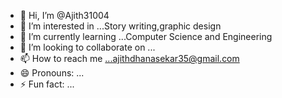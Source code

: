 - 👋 Hi, I’m @Ajith31004
- 👀 I’m interested in ...Story writing,graphic design
- 🌱 I’m currently learning ...Computer Science and Engineering
- 💞️ I’m looking to collaborate on ...
- 📫 How to reach me ...ajithdhanasekar35@gmail.com
- 😄 Pronouns: ...
- ⚡ Fun fact: ...

<!---
Ajith31004/Ajith31004 is a ✨ special ✨ repository because its `README.md` (this file) appears on your GitHub profile.
You can click the Preview link to take a look at your changes.
--->
